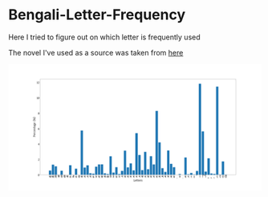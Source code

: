 # Bengali-Letter-Frequency
Here I tried to figure out on which letter is frequently used

The novel I've used as a source was taken from [here](http://rakibbd.wapsite.me/myfiles/bangla_mobile_ebooks/txtebooks/browsehot.php)

![image](figure.png)
